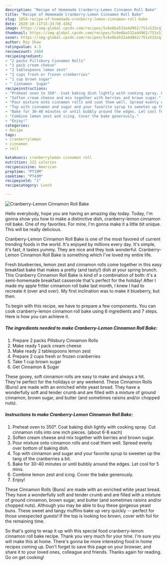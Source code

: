 ```yaml
---
description: "Recipe of Homemade Cranberry-Lemon Cinnamon Roll Bake"
title: "Recipe of Homemade Cranberry-Lemon Cinnamon Roll Bake"
slug: 1854-recipe-of-homemade-cranberry-lemon-cinnamon-roll-bake
date: 2020-10-11T15:33:50.436Z
image: https://img-global.cpcdn.com/recipes/5c6e6ba532a4d962/751x532cq70/cranberry-lemon-cinnamon-roll-bake-recipe-main-photo.jpg
thumbnail: https://img-global.cpcdn.com/recipes/5c6e6ba532a4d962/751x532cq70/cranberry-lemon-cinnamon-roll-bake-recipe-main-photo.jpg
cover: https://img-global.cpcdn.com/recipes/5c6e6ba532a4d962/751x532cq70/cranberry-lemon-cinnamon-roll-bake-recipe-main-photo.jpg
author: Roy Shaw
ratingvalue: 4.3
reviewcount: 2404
recipeingredient:
- "2 packs Pillsbury Cinnamon Rolls"
- "1 pack cream cheese"
- "2 tablespoons lemon zest"
- "2 cups fresh or frozen cranberries"
- "1 cup brown sugar"
- " Cinnamon  Sugar"
recipeinstructions:
- "Preheat oven to 350°. Coat baking dish lightly with cooking spray. Cut cinnamon rolls into one inch pieces. (about 6-8 each)"
- "Soften cream cheese and mix together with berries and brown sugar."
- "Pour mixture onto cinnamon rolls and coat them well. Spread evenly over bottom of baking dish."
- "Top with cinnamon and sugar and your favorite syrup to sweeten up the tang of the cranberries a bit."
- "Bake for 30-40 minutes or until bubbly around the edges. Let cool for 5 mins."
- "Combine lemon zest and icing. Cover the bake generously."
- "Enjoy!"
categories:
- Recipe
tags:
- cranberrylemon
- cinnamon
- roll

katakunci: cranberrylemon cinnamon roll 
nutrition: 222 calories
recipecuisine: American
preptime: "PT19M"
cooktime: "PT43M"
recipeyield: "1"
recipecategory: Lunch

---
```



![Cranberry-Lemon Cinnamon Roll Bake](https://img-global.cpcdn.com/recipes/5c6e6ba532a4d962/751x532cq70/cranberry-lemon-cinnamon-roll-bake-recipe-main-photo.jpg)

Hello everybody, hope you are having an amazing day today. Today, I'm gonna show you how to make a distinctive dish, cranberry-lemon cinnamon roll bake. One of my favorites. For mine, I'm gonna make it a little bit unique. This will be really delicious.

Cranberry-Lemon Cinnamon Roll Bake is one of the most favored of current trending foods in the world. It's enjoyed by millions every day. It's simple, it's fast, it tastes yummy. They are nice and they look wonderful. Cranberry-Lemon Cinnamon Roll Bake is something which I've loved my entire life.

Fresh blueberries, lemon zest and cinnamon rolls come together in this easy breakfast bake that makes a pretty (and tasty!) dish at your spring brunch. This Cranberry Cinnamon Roll Bake is kind of a combination of both: it&#39;s a semi-homemade breakfast casserole that&#39;s perfect for the holiday! After I made my apple fritter cinnamon roll bake last month, I knew I had to recreate it (over and over). My first inclination was to make it blueberry, but then.


To begin with this recipe, we have to prepare a few components. You can cook cranberry-lemon cinnamon roll bake using 6 ingredients and 7 steps. Here is how you can achieve it.

<!--inarticleads1-->

##### The ingredients needed to make Cranberry-Lemon Cinnamon Roll Bake:

1. Prepare 2 packs Pillsbury Cinnamon Rolls
1. Make ready 1 pack cream cheese
1. Make ready 2 tablespoons lemon zest
1. Prepare 2 cups fresh or frozen cranberries
1. Take 1 cup brown sugar
1. Get  Cinnamon &amp; Sugar


These gooey, soft cinnamon rolls are easy to make and always a hit. They&#39;re perfect for the holidays or any weekend. These Cinnamon Rolls (Buns) are made with an enriched white yeast bread. They have a wonderfully soft and tender crumb and are filled with a mixture of ground cinnamon, brown sugar, and butter (and sometimes raisins and/or chopped nuts). 

<!--inarticleads2-->

##### Instructions to make Cranberry-Lemon Cinnamon Roll Bake:

1. Preheat oven to 350°. Coat baking dish lightly with cooking spray. Cut cinnamon rolls into one inch pieces. (about 6-8 each)
1. Soften cream cheese and mix together with berries and brown sugar.
1. Pour mixture onto cinnamon rolls and coat them well. Spread evenly over bottom of baking dish.
1. Top with cinnamon and sugar and your favorite syrup to sweeten up the tang of the cranberries a bit.
1. Bake for 30-40 minutes or until bubbly around the edges. Let cool for 5 mins.
1. Combine lemon zest and icing. Cover the bake generously.
1. Enjoy!


These Cinnamon Rolls (Buns) are made with an enriched white yeast bread. They have a wonderfully soft and tender crumb and are filled with a mixture of ground cinnamon, brown sugar, and butter (and sometimes raisins and/or chopped nuts). Although you may be able to buy these gorgeous yeast buns. These sweet and tangy muffins bake up very quickly -- perfect for those unexpected guests! If the top is looking too brown, cover with foil for the remaining time. 

So that's going to wrap it up with this special food cranberry-lemon cinnamon roll bake recipe. Thank you very much for your time. I'm sure you will make this at home. There's gonna be more interesting food in home recipes coming up. Don't forget to save this page on your browser, and share it to your loved ones, colleague and friends. Thanks again for reading. Go on get cooking!
